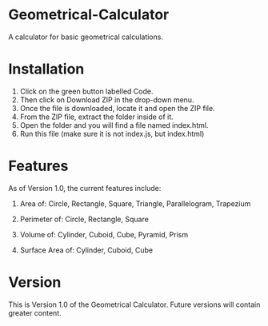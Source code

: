 # Geometrical-Calculator
A calculator for basic geometrical calculations.

# Installation
1) Click on the green button labelled Code.
2) Then click on Download ZIP in the drop-down menu.
3) Once the file is downloaded, locate it and open the ZIP file.
4) From the ZIP file, extract the folder inside of it. 
5) Open the folder and you will find a file named index.html.
6) Run this file (make sure it is not index.js, but index.html)

# Features
As of Version 1.0, the current features include:
1) Area of:
Circle,
Rectangle,
Square,
Triangle,
Parallelogram,
Trapezium

2) Perimeter of:
Circle,
Rectangle,
Square

3) Volume of:
Cylinder,
Cuboid,
Cube,
Pyramid,
Prism
  
4) Surface Area of:
Cylinder,
Cuboid,
Cube

# Version
This is Version 1.0 of the Geometrical Calculator. Future versions will contain greater content.
